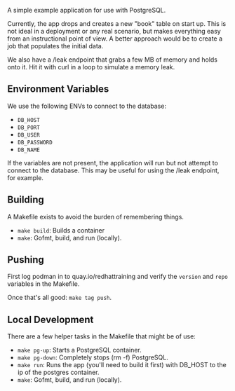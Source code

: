 A simple example application for use with PostgreSQL.

Currently, the app drops and creates a new "book" table on start up. This is not
ideal in a deployment or any real scenario, but makes everything easy from an
instructional point of view. A better approach would be to create a job that populates
the initial data.

We also have a /leak endpoint that grabs a few MB of memory and holds onto it. Hit
it with curl in a loop to simulate a memory leak.

## Environment Variables

We use the following ENVs to connect to the database:

  * `DB_HOST`
  * `DB_PORT`
  * `DB_USER`
  * `DB_PASSWORD`
  * `DB_NAME`

If the variables are not present, the application will run but not attempt to connect
to the database. This may be useful for using the /leak endpoint, for example.

## Building

A Makefile exists to avoid the burden of remembering things.

  * `make build`: Builds a container
  * `make`: Gofmt, build, and run (locally).


## Pushing

First log podman in to quay.io/redhattraining and verify the `version` and `repo` variables in the Makefile.

Once that's all good: `make tag push`.


## Local Development

There are a few helper tasks in the Makefile that might be of use:

  * `make pg-up`: Starts a PostgreSQL container.
  * `make pg-down`: Completely stops (rm -f) PostgreSQL.
  * `make run`: Runs the app (you'll need to build it first) with DB_HOST to the ip
  of the postgres container.
  * `make`: Gofmt, build, and run (locally).
